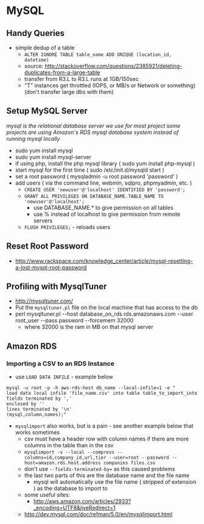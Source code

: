 MySQL
=====

Handy Queries
-------------
- simple dedup of a table
	- `ALTER IGNORE TABLE table_name ADD UNIQUE (location_id, datetime)`
	- source: http://stackoverflow.com/questions/2385921/deleting-duplicates-from-a-large-table
	- transfer from R3.L to R3.L runs at 1GB/150sec
	- "T" instances get throttled (IOPS, or MB/s or Network or something) (don't transfer large dbs with them)

Setup MySQL Server
------------------
*mysql is the relational database server we use for most project*
*some projects are using Amazon's RDS mysql database system instead of running mysql locally*
- sudo yum install mysql
- sudo yum install mysql-server
- if using php, install the php mysql library ( sudo yum install php-mysql )
- start mysql for the first time ( sudo /etc/init.d/mysqld start )
- set a root password ( mysqladmin -u root password 'password' )
- add users ( via the command line, webmin, sqlpro, phpmyadmin, etc. )
	- `CREATE USER 'newuser'@'localhost' IDENTIFIED BY 'password';`
	- `GRANT ALL PRIVILEGES ON DATABASE_NAME.TABLE_NAME TO 'newuser'@'localhost';`
		- use DATABASE_NAME.* to give permission on all tables
		- use % instead of localhost to give permission from remote servers
	- `FLUSH PRIVILEGES;` - reloads users


Reset Root Password
-------------------
- http://www.rackspace.com/knowledge_center/article/mysql-resetting-a-lost-mysql-root-password


Profiling with MysqlTuner
-------------------------

- http://mysqltuner.com/
- Put the `mysqltuner.pl` file on the local machine that has access to the db
- perl mysqltuner.pl --host database_on_rds.rds.amazonaws.com --user root_user --pass password --forcemem 32000
  - where 32000 is the ram in MB on that mysql server


Amazon RDS
----------

### Importing a CSV to an RDS Instance
- use `LOAD DATA INFILE` - example below

```
mysql -u root -p -h aws-rds-host db_name --local-infile=1 -e "
load data local infile 'file_name.csv' into table table_to_import_into
fields terminated by ','
enclosed by ''
lines terminated by '\n'
(mysql,column,names);"
```

- `mysqlimport` also works, but is a pain - see another example below that works sometimes
	- csv must have a header row with column names if there are more columns in the table than in the csv
	- `mysqlimport -v --local --compress --columns=id,company_id,url,tier --user=root --password --host=amazon.rds.host.address companies files.csv`
  	- don't use `--fields-terminated-by=` as this caused problems
  	- the last two parts of this are the database name and the file name
    	- mysql will automatically use the file name ( stripped of extension ) as the database to import to
	- some useful sites:
  		- http://aws.amazon.com/articles/2933?_encoding=UTF8&jiveRedirect=1
  - http://dev.mysql.com/doc/refman/5.0/en/mysqlimport.html
